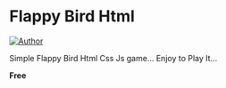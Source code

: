 # Flappy Bird Html

<a href="https://github.com/AnR-Lin"><img title="Author" src="https://img.shields.io/badge/Author-AnR_Lin-red.svg?style=for-the-badge&logo=github"></a>

Simple Flappy Bird Html Css Js game...
Enjoy to Play It...


**Free**
